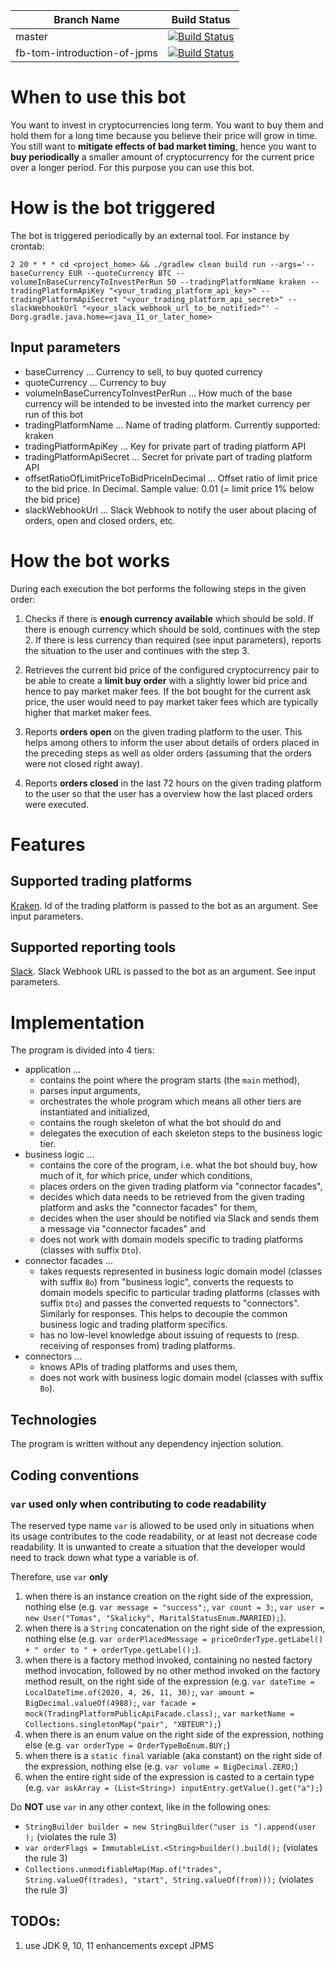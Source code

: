 | Branch Name | Build Status |
| ----------- | ------------ |
| master | [![Build Status](https://travis-ci.com/tomas-skalicky/crypto-bot.svg?branch=master)](https://travis-ci.com/tomas-skalicky/crypto-bot) |
| fb-tom-introduction-of-jpms | [![Build Status](https://travis-ci.com/tomas-skalicky/crypto-bot.svg?branch=fb-tom-introduction-of-jpms)](https://travis-ci.com/tomas-skalicky/crypto-bot) |

# When to use this bot

You want to invest in cryptocurrencies long term. You want to buy
them and hold them for a long time because you believe their price will grow
in time. You still want to **mitigate effects of bad market timing**, hence
you want to **buy periodically** a smaller amount of cryptocurrency for the
current price over a longer period. For this purpose you can use this bot.

# How is the bot triggered

The bot is triggered periodically by an external tool. For instance by crontab:

```shell script
2 20 * * * cd <project_home> && ./gradlew clean build run --args='--baseCurrency EUR --quoteCurrency BTC --volumeInBaseCurrencyToInvestPerRun 50 --tradingPlatformName kraken --tradingPlatformApiKey "<your_trading_platform_api_key>" --tradingPlatformApiSecret "<your_trading_platform_api_secret>" --slackWebhookUrl "<your_slack_webhook_url_to_be_notified>"' -Dorg.gradle.java.home=<java_11_or_later_home>
```

## Input parameters

* baseCurrency ... Currency to sell, to buy quoted currency
* quoteCurrency ... Currency to buy
* volumeInBaseCurrencyToInvestPerRun ... How much of the base currency
will be intended to be invested into the market currency per run of this bot
* tradingPlatformName ... Name of trading platform. Currently supported: kraken
* tradingPlatformApiKey ... Key for private part of trading platform API
* tradingPlatformApiSecret ... Secret for private part of trading platform API
* offsetRatioOfLimitPriceToBidPriceInDecimal ... Offset ratio of limit price
to the bid price. In Decimal. Sample value: 0.01 (= limit price 1% below
the bid price)
* slackWebhookUrl ... Slack Webhook to notify the user about placing of orders,
open and closed orders, etc.

# How the bot works

During each execution the bot performs the following steps in the given order:

1. Checks if there is **enough currency available** which should be sold.
If there is enough currency which should be sold, continues with the step 2.
If there is less currency than required (see input parameters), reports the
situation to the user and continues with the step 3. 

1. Retrieves the current bid price of the configured cryptocurrency pair to
be able to create a **limit buy order** with a slightly lower bid price and
hence to pay market maker fees. If the bot bought for the current ask price,
the user would need to pay market taker fees which are typically higher that
market maker fees.

1. Reports **orders open** on the given trading platform to
the user. This helps among others to inform the user about details of orders
placed in the preceding steps as well as older orders (assuming that the orders
were not closed right away).

1. Reports **orders closed** in the last 72 hours on the given trading
platform to the user so that the user has a overview how the last placed
orders were executed.

# Features

## Supported trading platforms

[Kraken](https://www.kraken.com/). Id of the trading platform is passed to
the bot as an argument. See input parameters.

## Supported reporting tools

[Slack](https://slack.com/). Slack Webhook URL is passed to the bot as an
argument. See input parameters.

# Implementation

The program is divided into 4 tiers:

* application ... 
  * contains the point where the program starts (the `main` method),
  * parses input arguments,
  * orchestrates the whole program which means all other tiers are instantiated
and initialized,
  * contains the rough skeleton of what the bot should do and
  * delegates the execution of each skeleton steps to the business logic tier.
* business logic ...
  * contains the core of the program, i.e. what the bot should buy, how much
of it, for which price, under which conditions,
  * places orders on the given trading platform via "connector facades",
  * decides which data needs to be retrieved from the given trading
platform and asks the "connector facades" for them,
  * decides when the user should be notified via Slack and sends them a message
via "connector facades" and
  * does not work with domain models specific to trading platforms (classes with
suffix `Dto`).
* connector facades ...
  * takes requests represented in business logic domain model (classes with
suffix `Bo`) from "business logic", converts the requests to domain models
specific to particular trading platforms (classes with suffix `Dto`) and
passes the converted requests to "connectors". Similarly for responses. This
helps to decouple the common business logic and trading platform specifics.
  * has no low-level knowledge about issuing of requests to (resp. receiving of
responses from) trading platforms.
* connectors ...
  * knows APIs of trading platforms and uses them,
  * does not work with business logic domain model (classes with suffix `Bo`).

## Technologies

The program is written without any dependency injection solution.

## Coding conventions

### `var` used only when contributing to code readability

The reserved type name `var` is allowed to be used only in situations when
its usage contributes to the code readability, or at least not decrease code
readability. It is unwanted to create a situation that the developer would need
to track down what type a variable is of.

Therefore, use `var` **only**
1. when there is an instance creation on the right side of the
expression, nothing else (e.g. `var message = "success";`, `var count = 3;`,
`var user = new User("Tomas", "Skalicky", MaritalStatusEnum.MARRIED);`).
1. when there is a `String` concatenation on the right side of the
expression, nothing else (e.g.
`var orderPlacedMessage = priceOrderType.getLabel() + " order to " +
orderType.getLabel();`).
1. when there is a factory method invoked, containing no nested factory
method invocation, followed by no other method
invoked on the factory method result, on the right side of
the expression (e.g. `var dateTime = LocalDateTime.of(2020, 4, 26, 11, 30);`,
`var amount = BigDecimal.valueOf(4988);`,
`var facade = mock(TradingPlatformPublicApiFacade.class);`,
`var marketName = Collections.singletonMap("pair", "XBTEUR");`)
1. when there is an enum value on the right side of the expression, nothing
else (e.g. `var orderType = OrderTypeBoEnum.BUY;`)
1. when there is a `static final` variable (aka constant) on the right side of
the expression, nothing else (e.g. `var volume = BigDecimal.ZERO;`)
1. when the entire right side of the expression is casted to a certain type (e.g.
`var askArray = (List<String>) inputEntry.getValue().get("a");`)

Do **NOT** use `var` in any other context, like in the following ones:
* `StringBuilder builder = new StringBuilder("user is ").append(user
);` (violates the rule 3)
* `var orderFlags = ImmutableList.<String>builder().build();` (violates
the rule 3)
* `Collections.unmodifiableMap(Map.of("trades", String.valueOf(trades),
"start", String.valueOf(from)));` (violates the rule 3)

## TODOs:
1) use JDK 9, 10, 11 enhancements except JPMS
